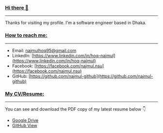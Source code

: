 ### [Hi there 👋](https://github.com/najmul-github)
---
<p>Thanks for visiting my profile. I'm a software engineer based in Dhaka.</p>

### [How to reach me:](https://github.com/najmul-github)
---
- Email: [najmulhoq95@gmail.com](mailto:najmulhoq95@gmail.com)
- LinkedIn: [https://www.linkedin.com/in/hoq-najmul](https://www.linkedin.com/in/hoq-najmul)
- Facebook: [https://facebook.com/najmul.nsu](https://facebook.com/najmul.nsu)
- GitHub: [https://github.com/najmul-github](https://github.com/najmul-github)

### [My CV/Resume:](https://github.com/najmul-github)
---
You can see and download the PDF copy of my latest resume below 👇
<ul>
  <li><a href="https://drive.google.com/file/d/1YKmHmXq7ARTa18w1GfIySEl9mhYfq8yw/view?usp=sharing">Google Drive</a></li>
  <li> <a href="https://github.com/najmul-github/resume/blob/main/Najmul%20Hoq_.pdf">GitHub View</a></li>
</ul>

<!--
**najmul-github/najmul-github** is a ✨ _special_ ✨ repository because its `README.md` (this file) appears on your GitHub profile.

Here are some ideas to get you started:

- 🔭 I’m currently working on ...
- 🌱 I’m currently learning ...
- 👯 I’m looking to collaborate on ...
- 🤔 I’m looking for help with ...
- 💬 Ask me about ...
- 📫 How to reach me: ...
- 😄 Pronouns: ...
- ⚡ Fun fact: ...
-->
